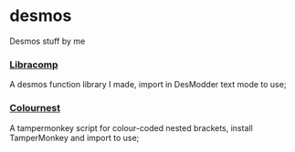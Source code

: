 # desmos
Desmos stuff by me

### [Libracomp](https://www.desmos.com/calculator/uqhfbbsxq5)
A desmos function library I made, import in DesModder text mode to use;

### [Colournest](https://raw.githubusercontent.com/SlyceDF/desmos/main/colournest.js)
A tampermonkey script for colour-coded nested brackets, install TamperMonkey and import to use;
